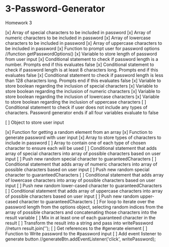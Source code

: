 # 3-Password-Generator
Homework 3

[x] Array of special characters to be included in password
[x] Array of numeric characters to be included in password
[x] Array of lowercase characters to be included in password
[x] Array of uppercase characters to be included in password
[x] Function to prompt user for password options
//function getPasswordOptions()
[x] Variable to store length of password from user input
[x] Conditional statement to check if password length is a number. Prompts end if this evaluates false
[x] Conditional statement to check if password length is at least 8 characters long. Prompts end if this evaluates false
[x] Conditional statement to check if password length is less than 128 characters long. Prompts end if this evaluates false
[x] Variable to store boolean regarding the inclusion of special characters
[x] Variable to store boolean regarding the inclusion of numeric characters
[x] Variable to store boolean regarding the inclusion of lowercase characters
[x] Variable to store boolean regarding the inclusion of uppercase characters
[ ] Conditional statement to check if user does not include any types of characters. Password generator ends if all four variables evaluate to false


[ ] Object to store user input


[x] Function for getting a random element from an array
[x] Function to generate password with user input
[x] Array to store types of characters to include in password
[ ] Array to contain one of each type of chosen character to ensure each will be used
[ ] Conditional statement that adds array of special characters into array of possible characters based on user input
[ ] Push new random special character to guaranteedCharacters
[ ] Conditional statement that adds array of numeric characters into array of possible characters based on user input
[ ] Push new random special character to guaranteedCharacters
[ ] Conditional statement that adds array of lowercase characters into array of possible characters based on user input
[ ] Push new random lower-cased character to guaranteedCharacters
[ ] Conditional statement that adds array of uppercase characters into array of possible characters based on user input
[ ] Push new random upper-cased character to guaranteedCharacters
[ ] For loop to iterate over the password length from the options object, selecting random indices from the array of possible characters and concatenating those characters into the result variable
[ ] Mix in at least one of each guaranteed character in the result
[ ] Transform the result into a string and pass into writePassword
//return result.join('');
[ ] Get references to the #generate element
[ ] Function to Write password to the #password input
[ ] Add event listener to generate button
//generateBtn.addEventListener('click', writePassword);
